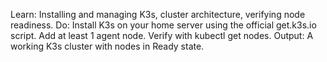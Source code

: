Learn: Installing and managing K3s, cluster architecture, verifying node readiness.
Do: Install K3s on your home server using the official get.k3s.io script. Add at least 1 agent node. Verify with kubectl get nodes.
Output: A working K3s cluster with nodes in Ready state.